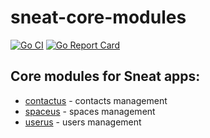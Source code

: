 # sneat-core-modules

[![Go CI](https://github.com/sneat-co/sneat-core-modules/actions/workflows/ci.yml/badge.svg)](https://github.com/sneat-co/sneat-core-modules/actions/workflows/ci.yml)
[![Go Report Card](https://goreportcard.com/badge/github.com/sneat-co/sneat-core-modules)](https://goreportcard.com/report/github.com/sneat-core-modules/sneat-go-backend)

## Core modules for Sneat apps:

- [contactus](./contactus) - contacts management
- [spaceus](./spaceus) - spaces management
- [userus](./userus) - users management
